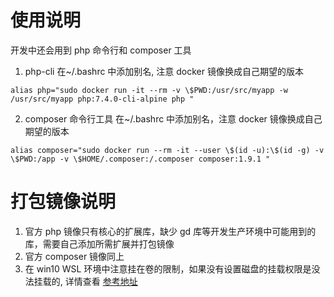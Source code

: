 # 使用说明
开发中还会用到 php 命令行和 composer 工具
1. php-cli
在~/.bashrc 中添加别名, 注意 docker 镜像换成自己期望的版本
```
alias php="sudo docker run -it --rm -v \$PWD:/usr/src/myapp -w /usr/src/myapp php:7.4.0-cli-alpine php "
```
2. composer 命令行工具
在~/.bashrc 中添加别名，注意 docker 镜像换成自己期望的版本  
```
alias composer="sudo docker run --rm -it --user \$(id -u):\$(id -g) -v \$PWD:/app -v \$HOME/.composer:/.composer composer:1.9.1 "
```

# 打包镜像说明
1. 官方 php 镜像只有核心的扩展库，缺少 gd 库等开发生产环境中可能用到的库，需要自己添加所需扩展并打包镜像
2. 官方 composer 镜像同上
3. 在 win10 WSL 环境中注意挂在卷的限制，如果没有设置磁盘的挂载权限是没法挂载的, 详情查看 [参考地址](https://nickjanetakis.com/blog/setting-up-docker-for-windows-and-wsl-to-work-flawlessly#ensure-volume-mounts-work)